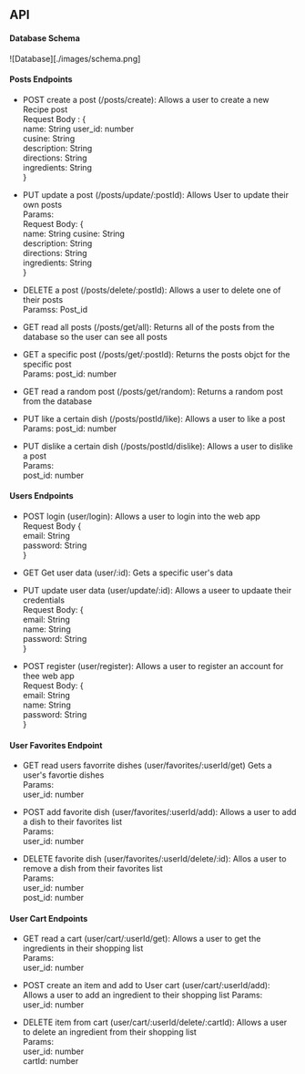 
## API

#### Database Schema
![Database][./images/schema.png]
#### Posts Endpoints

- POST create a post (/posts/create): Allows a user to create a new Recipe post  
    Request Body : {  
        name: String
        user_id: number  
        cusine: String  
        description: String  
        directions: String  
        ingredients: String  
    }  

- PUT update a post (/posts/update/:postId): Allows User to update their own posts  
    Params:  
        Request Body: {  
            name: String
            cusine: String  
            description: String  
            directions: String  
            ingredients: String  
        }  
  
- DELETE a post (/posts/delete/:postId): Allows a user to delete one of their posts  
    Paramss: Post_id  

- GET read all posts (/posts/get/all): Returns all of the posts from the database so the user can see all posts


- GET a specific post (/posts/get/:postId): Returns the posts objct for the specific post  
Params:
    post_id: number 

- GET read a random post (/posts/get/random): Returns a random post from the database  

- PUT like a certain dish (/posts/postId/like): Allows a user to like a post
Params: 
    post_id: number  


- PUT dislike a certain dish (/posts/postId/dislike): Allows a user to dislike a post  
Params:  
    post_id: number  


#### Users Endpoints

- POST login (user/login): Allows a user to login into the web app  
    Request Body {  
        email: String  
        password: String  
    }  
- GET Get user data (user/:id): Gets a specific user's data

- PUT update user data (user/update/:id): Allows a useer to updaate their credentials  
Request Body: {  
    email: String  
    name: String  
    password: String  
}  

- POST register (user/register): Allows a user to register an account for thee web app  
Request Body: {  
    email: String  
    name: String  
    password: String  
}  

#### User Favorites Endpoint
- GET read users favorrite dishes (user/favorites/:userId/get) Gets a user's favortie dishes  
Params:  
user_id: number    


- POST add favorite dish (user/favorites/:userId/add): Allows a user to add a dish to their favorites list   
Params:  
    user_id: number   


- DELETE favorite dish (user/favorites/:userId/delete/:id): Allos a user to remove a dish from their favorites list  
Params:   
    user_id: number  
    post_id: number  

#### User Cart Endpoints
- GET read a cart (user/cart/:userId/get): Allows a user to get the ingredients in their shopping list  
Params:  
    user_id: number  


- POST create an item and add to User cart (user/cart/:userId/add): Allows a user to add an ingredient to their shopping list
Params:  
    user_id: number  


- DELETE item from cart (user/cart/:userId/delete/:cartId): Allows a user to delete an ingredient from their shopping list  
Params:  
    user_id: number  
    cartId: number  

